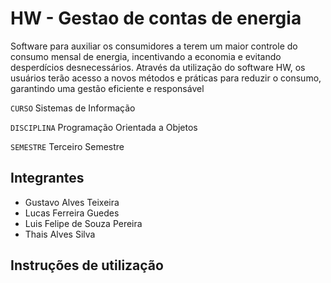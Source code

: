 # HW - Gestao de contas de energia

Software para auxiliar os consumidores a terem um maior controle do consumo mensal de energia, incentivando a economia e evitando desperdícios desnecessários. Através da utilização do software HW, os usuários terão acesso a novos métodos e práticas para reduzir o consumo, garantindo uma gestão eficiente e responsável


`CURSO` Sistemas de Informação

`DISCIPLINA` Programação Orientada a Objetos

`SEMESTRE` Terceiro Semestre

## Integrantes

* Gustavo Alves Teixeira
* Lucas Ferreira Guedes
* Luis Felipe de Souza Pereira
* Thais Alves Silva

## Instruções de utilização
